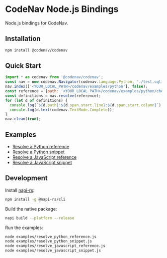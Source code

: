 # CodeNav Node.js Bindings

Node.js bindings for CodeNav.


## Installation

```bash
npm install @codenav/codenav
```


## Quick Start

```javascript
import * as codenav from '@codenav/codenav';
const nav = new codenav.Navigator(codenav.Language.Python, './test.sqlite');
nav.index(['<YOUR_LOCAL_PATH>/codenav/examples/python'], false);
const reference = {path: '<YOUR_LOCAL_PATH>/codenav/examples/python/chef.py', line: 2, column: 0, text: 'broil'};
const definitions = nav.resolve(reference);
for (let d of definitions) {
  console.log(`${d.path}:${d.span.start.line}:${d.span.start.column}`);
  console.log(d.text(codenav.TextMode.Complete));
}
nav.clean(true);
```


## Examples

- [Resolve a Python reference](examples/resolve_python_reference.js)
- [Resolve a Python snippet](examples/resolve_python_snippet.js)
- [Resolve a JavaScript reference](examples/resolve_javascript_reference.js)
- [Resolve a JavaScript snippet](examples/resolve_javascript_snippet.js)


## Development

Install [napi-rs][1]:

```bash
npm install -g @napi-rs/cli
```

Build the native package:

```bash
napi build --platform --release
```

Run the examples:

```bash
node examples/resolve_python_reference.js
node examples/resolve_python_snippet.js
node examples/resolve_javascript_reference.js
node examples/resolve_javascript_snippet.js
```


[1]: https://napi.rs/